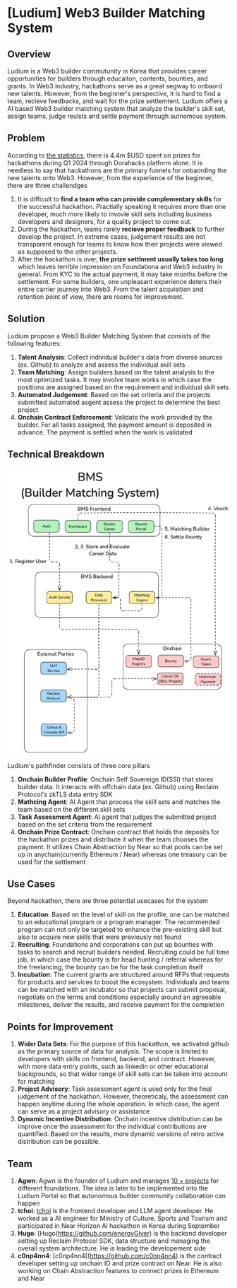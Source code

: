 # [Ludium] Web3 Builder Matching System

## Overview
Ludium is a Web3 builder commutunity in Korea that provides career opportunities for builders through educaiton, contents, bounties, and grants. In Web3 industry, hackathons serve as a great segway to onbaord new talents. However, from the beginner's perspective, it is hard to find a team, recieve feedbacks, and wait for the prize settlemtent. Ludium offers a AI based Web3 builder matching system that analyze the builder's skill set, assign teams, judge reulsts and settle payment through autnomous system.       

## Problem
According to [the statistics](https://www.risein.com/blog/are-web3-hackathons-truly-effective-a-critical-examination), there is 4.4m $USD spent on prizes for hackathons during Q1 2024 through Dorahacks platform alone. It is needless to say that hackathons are the primary funnels for onbaording the new talents onto Web3. However, from the experience of the beginner, there are three challendges
1. It is difficult to **find a team who can provide complementary skills** for the successful hackathon. Practially speaking it requires more than one developer, much more likely to invovle skill sets including business developers and designers, for a quality project to come out.   
2. During the hackathon, teams rarely **recieve proper feedback** to further develop the project. In extreme cases, judgement results are not transparent enough for teams to know how their projects were viewed as supposed to the other projects.
3. After the hackathon is over, **the prize settlment usually takes too long** which leaves terrible impression on Foundationa and Web3 industry in general. From KYC to the actual payment, it may take months before the settlement.
For some builders, one unpleasant experience deters their entire carrier journey into Web3. From the talent acquisition and retention point of view, there are rooms for improvement.

## Solution

Ludium propose a Web3 Builder Matching System that consists of the following features: 
1. **Talent Analysis**: Collect individual builder's data from diverse sources (ex. Github) to analyze and assess the individual skill sets
2. **Team Matching**: Assign builders based on the talent analysis to the most optimized tasks. It may involve team works in which case the positions are assigned based on the requirement and individual skill sets
3. **Automated Judgement**: Based on the set criteria and the projects submitted automated asgent assess the project to determine the best project
4. **Onchain Contract Enforcement**: Validate the work provided by the builder. For all tasks assigned, the payment amount is deposited in advance. The payment is settled when the work is validated
 

## Technical Breakdown
![BMS Redacted Overview](https://github.com/Ludium-Official/redacted-hackathon/blob/main/images/redacted.png?raw=true)

Ludium's pathfinder consists of three core pillars
1. **Onchain Builder Profile**: Onchain Self Sovereign ID(SSI) that stores builder data. It interacts with offchain data (ex. Github) using Reclaim Protocol's zkTLS data entry SDK
2. **Mathcing Agent**: AI Agent that process the skill sets and matches the team based on the different skill sets
3. **Task Assessment Agent**: AI agent that judges the submitted project based on the set criteria from the requirement
4. **Onchain Prize Contract**: Onchain contract that holds the deposits for the hackathon prizes and distribute it when the team chooses the payment. It utilizes Chain Abstraction by Near so that pools can be set up in anychain(currently Ethereum / Near) whereas one treasury can be used for the settlement

## Use Cases
Beyond hackathon, there are three potential usecases for the system 
1. **Education**: Based on the level of skill on the profile, one can be matched to an educational program or a program manager. The recommended program can not only be targeted to enhance the pre-existing skill but also to acquire new skills that were previously not found 
2. **Recruiting**: Foundations and corporations can put up bounties with tasks to search and recruit builders needed. Recruiting could be full time job, in which case the bounty is for head hunting / referral whereas for the freelancing, the bounty can be for the task completion itself
3. **Incubation**: The current grants are structured around RFPs that requests for products and services to boost the ecosystem. Individuals and teams can be matched with an incubator so that projects can submit proposal, negotiate on the terms and conditions especially around an agreeable milestones, deliver the results, and receive payment for the completion

## Points for Improvement
1. **Wider Data Sets**: For the purpose of this hackathon, we activated github as the primary source of data for analysis. The scope is limited to developers with skills on frontend, backend, and contract. However, with more data entry points, such as linkedin or other educational backgrounds, so that wider range of skill sets can be taken into account for matching
2. **Project Advisory**: Task assessment agent is used only for the final judgement of the hackathon. However, theoreticaly, the assessment can happen anytime during the whole operation. In which case, the agent can serve as a project advisory or assistance
3. **Dynamic Incentive Distribution**: Onchain incentive distribution can be improve once the assessment for the individual contributions are quantified. Based on the results, more dynamic versions of retro active distribution can be possible.

## Team
1. **Agwn**: Agwn is the founder of Ludium and manages [10 + projects](https://github.com/Ludium-Official) for different foundations. The idea is later to be implemented into the Ludium Portal so that autonomous builder community collaboration can happen 
2. **tchoi**: [tchoi](https://github.com/choidev617) is the frontend developer and LLM agent developer. He worked as a AI engineer for Ministry of Culture, Sports and Tourism and participated in Near Horizon AI hackathon in Korea during September 
3. **Hugo**: [Hugo(https://github.com/energyGiver) is the backend developer setting up Reclaim Protocol SDK, data structure and managing the overall system architecture. He is leading the developement side
4. **c0np4nn4**: [c0np4nn4[(https://github.com/c0np4nn4) is the contract developer setting up onchain ID and prize contract on Near. He is also working on Chain Abstraction features to connect prizes in Ethereum and Near
